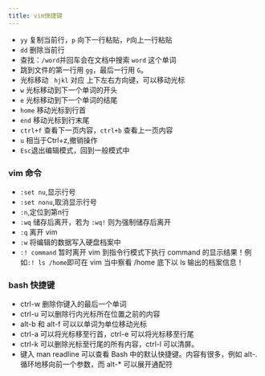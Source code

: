 ```yaml
---
title: vim快捷键
---
```


- `yy` 复制当前行，`p` 向下一行粘贴，`P`向上一行粘贴
- `dd` 删除当前行
- 查找：`/word`并回车会在文档中搜索 `word` 这个单词
- 跳到文件的第一行用 `gg`，最后一行用 `G`。
- 光标移动 ` hjkl` 对应 上下左右方向键，可以移动光标
- `w` 光标移动到下一个单词的开头
- `e` 光标移动到下一个单词的结尾
- `home` 移动光标到行首
- `end` 移动光标到行末尾
- `ctrl+f` 查看下一页内容，`ctrl+b` 查看上一页内容
- `u` 相当于Ctrl+z,撤销操作
- `Esc`退出编辑模式，回到一般模式中

### vim 命令

- `:set nu`,显示行号
- `:set nonu`,取消显示行号
- `:n`,定位到第n行
- `:wq`    储存后离开，若为 `:wq!` 则为强制储存后离开
- `:q`    离开 vim
- `:w`    将编辑的数据写入硬盘档案中
- `:! command`    暂时离开 vim 到指令行模式下执行 command 的显示结果！例如`:! ls /home`即可在 vim 当中察看 /home 底下以 ls 输出的档案信息！

### bash 快捷键

- ctrl-w 删除你键入的最后一个单词
- ctrl-u 可以删除行内光标所在位置之前的内容
- alt-b 和 alt-f 可以以单词为单位移动光标
- ctrl-a 可以将光标移至行首，ctrl-e 可以将光标移至行尾
- ctrl-k 可以删除光标至行尾的所有内容，ctrl-l 可以清屏。
- 键入 man readline 可以查看 Bash 中的默认快捷键。内容有很多，例如 alt-. 循环地移向前一个参数，而 alt-* 可以展开通配符
